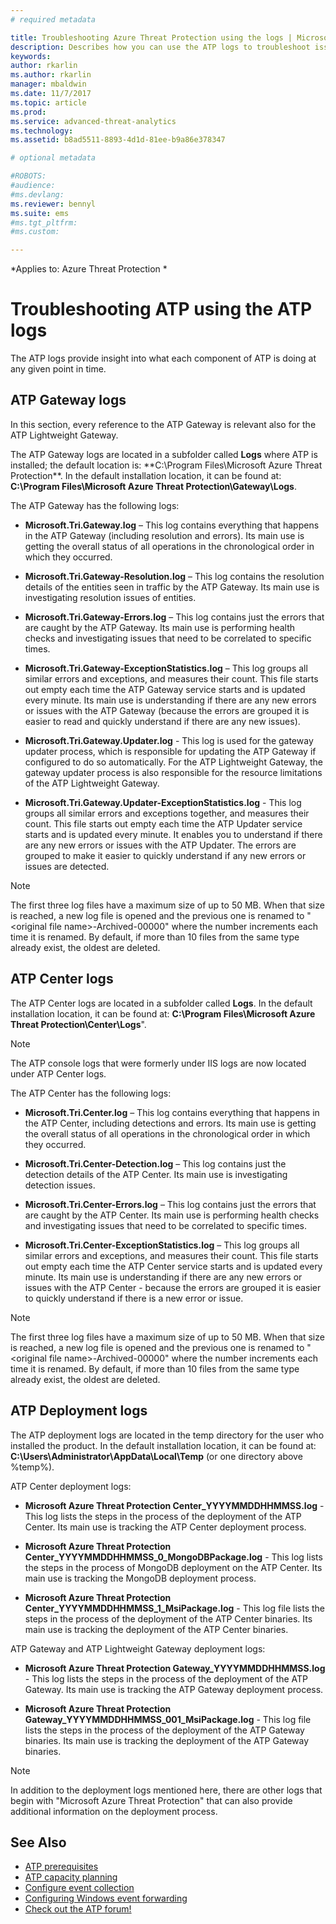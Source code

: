 ```yaml
---
# required metadata

title: Troubleshooting Azure Threat Protection using the logs | Microsoft Docs
description: Describes how you can use the ATP logs to troubleshoot issues
keywords:
author: rkarlin
ms.author: rkarlin
manager: mbaldwin
ms.date: 11/7/2017
ms.topic: article
ms.prod:
ms.service: advanced-threat-analytics
ms.technology:
ms.assetid: b8ad5511-8893-4d1d-81ee-b9a86e378347

# optional metadata

#ROBOTS:
#audience:
#ms.devlang:
ms.reviewer: bennyl
ms.suite: ems
#ms.tgt_pltfrm:
#ms.custom:

---
```


*Applies to: Azure Threat Protection *



# Troubleshooting ATP using the ATP logs
The ATP logs provide insight into what each component of ATP is doing at any given point in time.

## ATP Gateway logs
In this section, every reference to the ATP Gateway is relevant also for the ATP Lightweight Gateway. 

The ATP Gateway logs are located in a subfolder called **Logs** where ATP is installed; the default location is: **C:\Program Files\Microsoft Azure Threat Protection\**. In the default installation location, it can be found at: **C:\Program Files\Microsoft Azure Threat Protection\Gateway\Logs**.

The ATP Gateway has the following logs:

-   **Microsoft.Tri.Gateway.log** – This log contains everything that happens in the ATP Gateway (including resolution and errors). Its main use is getting the overall status of all operations in the chronological order in which they occurred.

-   **Microsoft.Tri.Gateway-Resolution.log** – This log contains the resolution details of the entities seen in traffic by the ATP Gateway. Its main use is investigating resolution issues of entities.

-   **Microsoft.Tri.Gateway-Errors.log** – This log contains just the errors that are caught by the ATP Gateway. Its main use is performing health checks and investigating issues that need to be correlated to specific times.

-   **Microsoft.Tri.Gateway-ExceptionStatistics.log** – This log groups all similar errors and exceptions, and measures their count.
    This file starts out  empty each time the ATP Gateway service starts and is updated every minute. Its main use is understanding if there are any new errors or issues with the ATP Gateway (because the errors are grouped it is easier to read and quickly understand if there are any new issues).
-	**Microsoft.Tri.Gateway.Updater.log** - This log is used for the gateway updater process, which is responsible for updating the ATP Gateway if configured to do so automatically. 
For the ATP Lightweight Gateway, the gateway updater process is also responsible  for the resource limitations of the ATP Lightweight Gateway.
-	**Microsoft.Tri.Gateway.Updater-ExceptionStatistics.log** - This log groups all similar errors and exceptions together, and measures their count. This file starts out empty each time the ATP Updater service starts and is updated every minute. It enables you to understand if there are any new errors or issues with the ATP Updater. The errors are grouped to make it easier to quickly understand if any new errors or issues are detected.

> [!NOTE]
> The first three log files have a maximum size of up to 50 MB. When that size is reached, a new log file is opened and the previous one is renamed to "&lt;original file name&gt;-Archived-00000" where the number increments each time it is renamed. By default, if more than 10 files from the same type already exist, the oldest are deleted.

## ATP Center logs
The ATP Center logs are located in a subfolder called **Logs**. In the default installation location, it can be found at: **C:\Program Files\Microsoft Azure Threat Protection\Center\Logs**".
> [!Note]
> The ATP console logs that were formerly under IIS logs are now located under ATP Center logs.

The ATP Center has the following logs:

-   **Microsoft.Tri.Center.log** – This log contains everything that happens in the ATP Center, including detections and errors. Its main use is getting the overall status of all operations in the chronological order in which they occurred.

-   **Microsoft.Tri.Center-Detection.log** – This log contains just the detection details of the ATP Center. Its main use is investigating detection issues.

-   **Microsoft.Tri.Center-Errors.log** – This log contains just the errors that are caught by the ATP Center. Its main use is performing health checks and investigating issues that need to be correlated to specific times.

-   **Microsoft.Tri.Center-ExceptionStatistics.log** – This log groups all similar errors and exceptions, and measures their count.
    This file starts out empty each time the ATP Center service starts and is updated every minute. Its main use is understanding if there are any new errors or issues with the ATP Center - because the errors are grouped it is easier to quickly understand if there is a new error or issue.

> [!NOTE]
> The first three log files have a maximum size of up to 50 MB. When that size is reached, a new log file is opened and the previous one is renamed to "&lt;original file name&gt;-Archived-00000" where the number increments each time it is renamed. By default, if more than 10 files from the same type already exist, the oldest are deleted.


## ATP Deployment logs
The ATP deployment logs are located in the temp directory for the user who installed the product. In the default installation location, it can be found at: **C:\Users\Administrator\AppData\Local\Temp** (or one directory above %temp%).

ATP Center deployment logs:

-   **Microsoft Azure Threat Protection Center_YYYYMMDDHHMMSS.log** - This log lists the steps in the process of the deployment of the ATP Center. Its main use is tracking the ATP Center deployment process.

-   **Microsoft Azure Threat Protection Center_YYYYMMDDHHMMSS_0_MongoDBPackage.log** - This log lists the steps in the process of MongoDB deployment on the ATP Center. Its main use is tracking the MongoDB deployment process.

-   **Microsoft Azure Threat Protection Center_YYYYMMDDHHMMSS_1_MsiPackage.log** - This log file lists the steps in the process of the deployment of the ATP Center binaries. Its main use is tracking the deployment of the ATP Center binaries.

ATP Gateway and ATP Lightweight Gateway deployment logs:

-   **Microsoft Azure Threat Protection Gateway_YYYYMMDDHHMMSS.log** - This log lists the steps in the process of the deployment of the ATP Gateway. Its main use is tracking the ATP Gateway deployment process.

-   **Microsoft Azure Threat Protection Gateway_YYYYMMDDHHMMSS_001_MsiPackage.log** - This log file lists the steps in the process of the deployment of the ATP Gateway binaries. Its main use is tracking the deployment of the ATP Gateway binaries.


> [!NOTE] 
> In addition to the deployment logs mentioned here, there are other logs that begin with "Microsoft Azure Threat Protection" that can also provide additional information on the deployment process.


## See Also
- [ATP prerequisites](ata-prerequisites.md)
- [ATP capacity planning](ata-capacity-planning.md)
- [Configure event collection](configure-event-collection.md)
- [Configuring Windows event forwarding](configure-event-collection.md#configuring-windows-event-forwarding)
- [Check out the ATP forum!](https://social.technet.microsoft.com/Forums/security/home?forum=mata)
